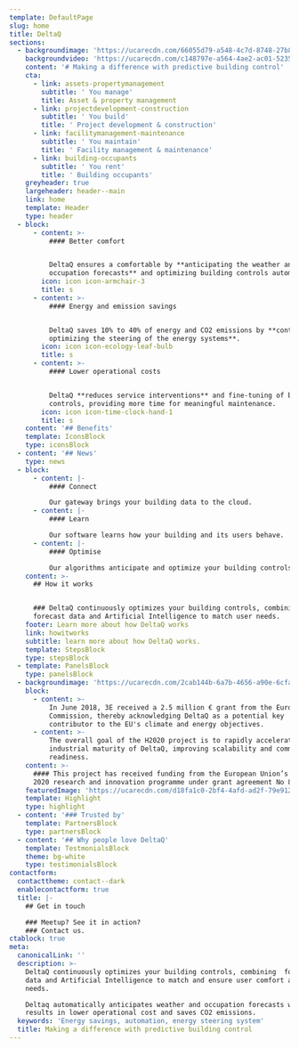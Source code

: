 ```yaml
---
template: DefaultPage
slug: home
title: DeltaQ
sections:
  - backgroundimage: 'https://ucarecdn.com/66055d79-a548-4c7d-8748-27b8bf4f87b5/'
    backgroundvideo: 'https://ucarecdn.com/c148797e-a564-4ae2-ac01-5235bc7c1fb2/'
    content: '# Making a difference with predictive building control'
    cta:
      - link: assets-propertymanagement
        subtitle: ' You manage'
        title: Asset & property management
      - link: projectdevelopment-construction
        subtitle: ' You build'
        title: ' Project development & construction'
      - link: facilitymanagement-maintenance
        subtitle: ' You maintain'
        title: ' Facility management & maintenance'
      - link: building-occupants
        subtitle: ' You rent'
        title: ' Building occupants'
    greyheader: true
    largeheader: header--main
    link: home
    template: Header
    type: header
  - block:
      - content: >-
          #### Better comfort


          DeltaQ ensures a comfortable by **anticipating the weather and
          occupation forecasts** and optimizing building controls automatically.
        icon: icon icon-armchair-3
        title: s
      - content: >-
          #### Energy and emission savings


          DeltaQ saves 10% to 40% of energy and CO2 emissions by **continuously
          optimizing the steering of the energy systems**.
        icon: icon icon-ecology-leaf-bulb
        title: s
      - content: >-
          #### Lower operational costs


          DeltaQ **reduces service interventions** and fine-tuning of building
          controls, providing more time for meaningful maintenance.
        icon: icon icon-time-clock-hand-1
        title: s
    content: '## Benefits'
    template: IconsBlock
    type: iconsBlock
  - content: '## News'
    type: news
  - block:
      - content: |-
          #### Connect

          Our gateway brings your building data to the cloud.
      - content: |-
          #### Learn

          Our software learns how your building and its users behave.
      - content: |-
          #### Optimise

          Our algorithms anticipate and optimize your building controls.
    content: >-
      ## How it works


      ### DeltaQ continuously optimizes your building controls, combining
      forecast data and Artificial Intelligence to match user needs.
    footer: Learn more about how DeltaQ works
    link: howitworks
    subtitle: learn more about how DeltaQ works.
    template: StepsBlock
    type: stepsBlock
  - template: PanelsBlock
    type: panelsBlock
  - backgroundimage: 'https://ucarecdn.com/2cab144b-6a7b-4656-a90e-6cfa8553ce59/'
    block:
      - content: >-
          In June 2018, 3E received a 2.5 million € grant from the European
          Commission, thereby acknowledging DeltaQ as a potential key
          contributor to the EU's climate and energy objectives.
      - content: >-
          The overall goal of the H2020 project is to rapidly accelerate the
          industrial maturity of DeltaQ, improving scalability and commercial
          readiness.
    content: >-
      #### This project has received funding from the European Union’s Horizon
      2020 research and innovation programme under grant agreement No 822784
    featuredImage: 'https://ucarecdn.com/d18fa1c0-2bf4-4afd-ad2f-79e912380ed9/'
    template: Highlight
    type: highlight
  - content: '### Trusted by'
    template: PartnersBlock
    type: partnersBlock
  - content: '## Why people love DeltaQ'
    template: TestmonialsBlock
    theme: bg-white
    type: testimonialsBlock
contactform:
  contacttheme: contact--dark
  enablecontactform: true
  title: |-
    ## Get in touch

    ### Meetup? See it in action?
    ### Contact us.
ctablock: true
meta:
  canonicalLink: ''
  description: >-
    DeltaQ continuously optimizes your building controls, combining  forecast
    data and Artificial Intelligence to match and ensure user comfort and
    needs. 

    Deltaq automatically anticipates weather and occupation forecasts which
    results in lower operational cost and saves CO2 emissions.
  keywords: 'Energy savings, automation, energy steering system'
  title: Making a difference with predictive building control
---
```


